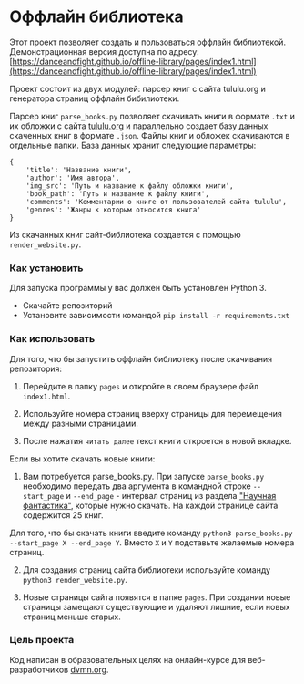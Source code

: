 # Оффлайн библиотека

Этот проект позволяет создать и пользоваться оффлайн библиотекой. Демонстрационная версия доступна по адресу: [https://danceandfight.github.io/offline-library/pages/index1.html](https://danceandfight.github.io/offline-library/pages/index1.html)

Проект состоит из двух модулей: парсер книг с сайта tululu.org и генератора страниц оффлайн бибилиотеки.

Парсер книг `parse_books.py` позволяет скачивать книги в формате `.txt` и их обложки с сайта [tululu.org](tululu.org) и параллельно создает базу данных скаченных книг в формате `.json`. Файлы книг и обложек скачиваются в отдельные папки.
База данных хранит следующие параметры:
```
{
    'title': 'Название книги',
    'author': 'Имя автора',
    'img_src': 'Путь и название к файлу обложки книги',
    'book_path': 'Путь и название к файлу книги',
    'comments': 'Комментарии о книге от пользователей сайта tululu',
    'genres': 'Жанры к которым относится книга' 
}
```

Из скачанных книг сайт-библиотека создается с помощью `render_website.py`.

### Как установить

Для запуска программы у вас должен быть установлен Python 3.
- Скачайте репозиторий
- Установите зависимости командой `pip install -r requirements.txt`


### Как использовать

Для того, что бы запустить оффлайн библиотеку после скачивания репозитория:

1. Перейдите в папку `pages` и откройте в своем браузере файл `index1.html`.

2. Используйте номера страниц вверху страницы для перемещения между разными страницами.

3. После нажатия `читать далее` текст книги откроется в новой вкладке.

Если вы хотите скачать новые книги:

1. Вам потребуется parse_books.py. При запуске `parse_books.py` необходимо передать два аргумента в командной строке `--start_page` и `--end_page` - интервал страниц из раздела ["Научная фантастика"](http://tululu.org/l55), которые нужно скачать. На каждой странице сайта содержится 25 книг.

Для того, что бы скачать книги введите команду `python3 parse_books.py --start_page X --end_page Y`. Вместо `X` и `Y` подставьте желаемые номера страниц.

2. Для создания страниц сайта библиотеки используйте команду `python3 render_website.py`.

3. Новые страницы сайта появятся в папке `pages`. При создании новые страницы замещают существующие и удаляют лишние, если новых страниц меньше старых. 

### Цель проекта

Код написан в образовательных целях на онлайн-курсе для веб-разработчиков [dvmn.org](https://dvmn.org/).